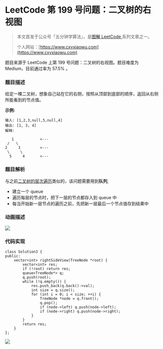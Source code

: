 # LeetCode 第 199 号问题：二叉树的右视图

> 本文首发于公众号「五分钟学算法」，是[图解 LeetCode ](<https://github.com/MisterBooo/LeetCodeAnimation>)系列文章之一。
>
> 个人网站：[https://www.cxyxiaowu.com](https://www.cxyxiaowu.com)

题目来源于 LeetCode 上第 199 号问题：二叉树的右视图。题目难度为 Medium，目前通过率为 57.5% 。

### 题目描述

给定一棵二叉树，想象自己站在它的右侧，按照从顶部到底部的顺序，返回从右侧所能看到的节点值。

**示例:**

```
输入: [1,2,3,null,5,null,4]
输出: [1, 3, 4]
解释:

   1            <---
 /   \
2     3         <---
 \     \
  5     4       <---
```

### 题目解析

与之前[二叉树的层次遍历](https://xiaozhuanlan.com/topic/8579460312)类似的，该问题需要用到**队列**,

- 建立一个 queue
- 遍历每层的节点时，把下一层的节点都存入到 queue 中
- 每当开始新一层节点的遍历之前，先把新一层最后一个节点值存到结果中



### 动画描述

![](https://blog-1257126549.cos.ap-guangzhou.myqcloud.com/blog/i2nzo.gif)

### 代码实现

```
class Solution3 {
public:
    vector<int> rightSideView(TreeNode *root) {
        vector<int> res;
        if (!root) return res;
        queue<TreeNode*> q;
        q.push(root);
        while (!q.empty()) {
            res.push_back(q.back()->val);
            int size = q.size();
            for (int i = 0; i < size; ++i) {
                TreeNode *node = q.front();
                q.pop();
                if (node->left) q.push(node->left);
                if (node->right) q.push(node->right);
            }
        }
        return res;
    }
};
```





![](https://blog-1257126549.cos.ap-guangzhou.myqcloud.com/blog/afv89.gif)